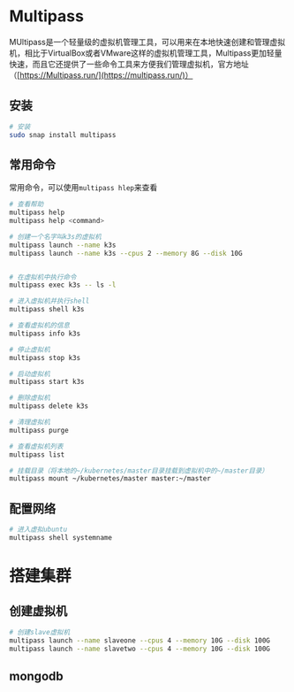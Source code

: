 # Multipass

MUltipass是一个轻量级的虚拟机管理工具，可以用来在本地快速创建和管理虚拟机，相比于VirtualBox或者VMware这样的虚拟机管理工具，Multipass更加轻量快速，而且它还提供了一些命令工具来方便我们管理虚拟机，官方地址（[https://Multipass.run/](https://multipass.run/)）

## 安装

```bash
# 安装
sudo snap install multipass
```

## 常用命令

常用命令，可以使用`multipass hlep`来查看

```bash
# 查看帮助
multipass help
multipass help <command>

# 创建一个名字叫k3s的虚拟机
multipass launch --name k3s
multipass launch --name k3s --cpus 2 --memory 8G --disk 10G


# 在虚拟机中执行命令
multipass exec k3s -- ls -l

# 进入虚拟机并执行shell
multipass shell k3s

# 查看虚拟机的信息
multipass info k3s

# 停止虚拟机
multipass stop k3s

# 启动虚拟机
multipass start k3s

# 删除虚拟机
multipass delete k3s

# 清理虚拟机
multipass purge

# 查看虚拟机列表
multipass list

# 挂载目录（将本地的~/kubernetes/master目录挂载到虚拟机中的~/master目录）
multipass mount ~/kubernetes/master master:~/master
```

## 配置网络

```bash
# 进入虚拟ubuntu
multipass shell systemname
```

# 搭建集群

## 创建虚拟机

```bash
# 创建slave虚拟机
multipass launch --name slaveone --cpus 4 --memory 10G --disk 100G
multipass launch --name slavetwo --cpus 4 --memory 10G --disk 100G
```

## mongodb





